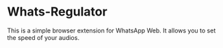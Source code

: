 # Whats-Regulator
This is a simple browser extension for WhatsApp Web.
It allows you to set the speed of your audios.
